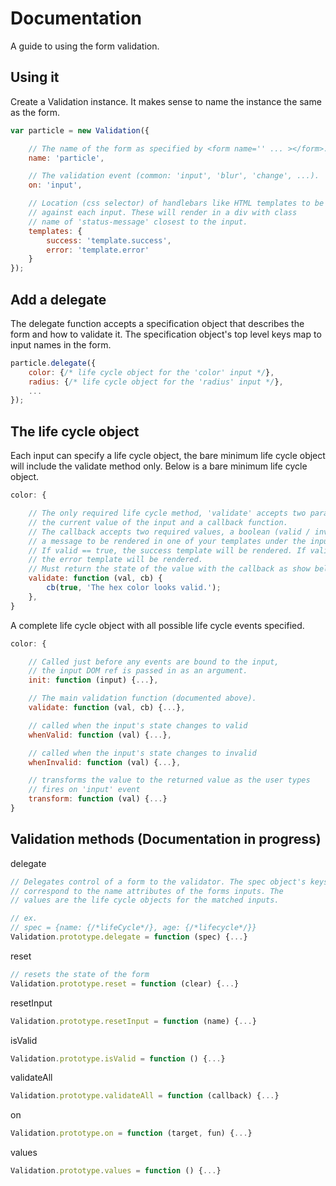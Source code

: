 # Documentation
A guide to using the form validation.

## Using it

Create a Validation instance. It makes sense to name the instance the same as the form.

```javascript
var particle = new Validation({

    // The name of the form as specified by <form name='' ... ></form>.
    name: 'particle',

    // The validation event (common: 'input', 'blur', 'change', ...).
    on: 'input',

    // Location (css selector) of handlebars like HTML templates to be rendered
    // against each input. These will render in a div with class
    // name of 'status-message' closest to the input.
    templates: {
        success: 'template.success',
        error: 'template.error'
    }
});
```

## Add a delegate

The delegate function accepts a specification object that describes the form and how to validate it. The specification object's top level keys map to input names in the form.

```javascript
particle.delegate({
    color: {/* life cycle object for the 'color' input */},
    radius: {/* life cycle object for the 'radius' input */},
    ...
});
```

## The life cycle object

Each input can specify a life cycle object, the bare minimum life cycle object will include the validate method only. Below is a bare minimum life cycle object.

```javascript
color: {

    // The only required life cycle method, 'validate' accepts two parameters,
    // the current value of the input and a callback function.
    // The callback accepts two required values, a boolean (valid / invalid) and
    // a message to be rendered in one of your templates under the input.
    // If valid == true, the success template will be rendered. If valid == false
    // the error template will be rendered.
    // Must return the state of the value with the callback as show below.
    validate: function (val, cb) {
        cb(true, 'The hex color looks valid.');
    },
}
```

A complete life cycle object with all possible life cycle events specified.

```javascript
color: {

    // Called just before any events are bound to the input,
    // the input DOM ref is passed in as an argument.
    init: function (input) {...},

    // The main validation function (documented above).
    validate: function (val, cb) {...},

    // called when the input's state changes to valid
    whenValid: function (val) {...},

    // called when the input's state changes to invalid
    whenInvalid: function (val) {...},

    // transforms the value to the returned value as the user types
    // fires on 'input' event
    transform: function (val) {...}
}
```
## Validation methods (Documentation in progress)

delegate
```javascript
// Delegates control of a form to the validator. The spec object's keys 
// correspond to the name attributes of the forms inputs. The 
// values are the life cycle objects for the matched inputs.

// ex.
// spec = {name: {/*lifeCycle*/}, age: {/*lifecycle*/}}
Validation.prototype.delegate = function (spec) {...}
```

reset
```javascript
// resets the state of the form
Validation.prototype.reset = function (clear) {...}
```

resetInput
```javascript
Validation.prototype.resetInput = function (name) {...}
```

isValid
```javascript
Validation.prototype.isValid = function () {...}
```

validateAll
```javascript
Validation.prototype.validateAll = function (callback) {...}
```

on
```javascript
Validation.prototype.on = function (target, fun) {...}
```

values
```javascript
Validation.prototype.values = function () {...}
```